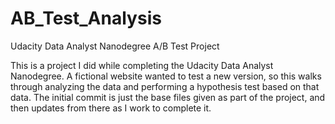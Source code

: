 # AB_Test_Analysis
Udacity Data Analyst Nanodegree A/B Test Project

This is a project I did while completing the Udacity Data Analyst Nanodegree.
A fictional website wanted to test a new version, so this walks through
analyzing the data and performing a hypothesis test based on that data.
The initial commit is just the base files given as part of the project,
and then updates from there as I work to complete it.

